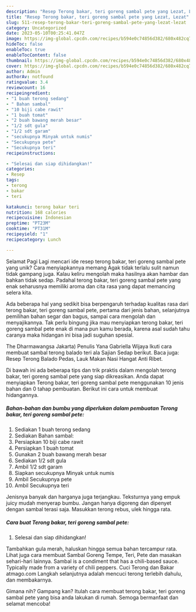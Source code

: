 ```yaml
---
description: "Resep Terong bakar, teri goreng sambal pete yang Lezat, Lezat"
title: "Resep Terong bakar, teri goreng sambal pete yang Lezat, Lezat"
slug: 511-resep-terong-bakar-teri-goreng-sambal-pete-yang-lezat-lezat
category: Uncategorized
date: 2023-05-10T00:25:41.047Z
image: https://img-global.cpcdn.com/recipes/b594e0c74856d382/680x482cq70/terong-bakar-teri-goreng-sambal-pete-foto-resep-utama.jpg
hideToc: false
enableToc: true
enableTocContent: false
thumbnail: https://img-global.cpcdn.com/recipes/b594e0c74856d382/680x482cq70/terong-bakar-teri-goreng-sambal-pete-foto-resep-utama.jpg
cover: https://img-global.cpcdn.com/recipes/b594e0c74856d382/680x482cq70/terong-bakar-teri-goreng-sambal-pete-foto-resep-utama.jpg
author: Admin
authorAv: notfound
ratingvalue: 3.4
reviewcount: 16
recipeingredient:
- "1 buah terong sedang"
- " Bahan sambal"
- "10 biji cabe rawit"
- "1 buah tomat"
- "2 buah bawang merah besar"
- "1/2 sdt gula"
- "1/2 sdt garam"
- "secukupnya Minyak untuk numis"
- "Secukupnya pete"
- "Secukupnya teri"
recipeinstructions:

- "Selesai dan siap dihidangkan!"
categories:
- Resep
tags:
- terong
- bakar
- teri

katakunci: terong bakar teri 
nutrition: 168 calories
recipecuisine: Indonesian
preptime: "PT23M"
cooktime: "PT31M"
recipeyield: "1"
recipecategory: Lunch

---
```



Selamat Pagi Lagi mencari ide resep terong bakar, teri goreng sambal pete yang unik? Cara menyiapkannya memang Agak tidak terlalu sulit namun tidak gampang juga. Kalau keliru mengolah maka hasilnya akan hambar dan bahkan tidak sedap. Padahal terong bakar, teri goreng sambal pete yang enak seharusnya memiliki aroma dan cita rasa yang dapat memancing selera kita.


Ada beberapa hal yang sedikit bisa berpengaruh terhadap kualitas rasa dari terong bakar, teri goreng sambal pete, pertama dari jenis bahan, selanjutnya pemilihan bahan segar dan bagus, sampai cara mengolah dan menyajikannya. Tak perlu bingung jika mau menyiapkan terong bakar, teri goreng sambal pete enak di mana pun kamu berada, karena asal sudah tahu caranya maka hidangan ini bisa jadi suguhan spesial.

The Dharmawangsa Jakarta) Penulis Yana Gabriella Wijaya Ikuti cara membuat sambal terong balado teri ala Sajian Sedap berikut. Baca juga: Resep Terong Balado Pedas, Lauk Makan Nasi Hangat Anti Ribet.


Di bawah ini ada beberapa tips dan trik praktis dalam mengolah terong bakar, teri goreng sambal pete yang siap dikreasikan. Anda dapat menyiapkan Terong bakar, teri goreng sambal pete menggunakan 10 jenis bahan dan 0 tahap pembuatan. Berikut ini cara untuk membuat hidangannya.

<!--inarticleads1-->

##### Bahan-bahan dan bumbu yang diperlukan dalam pembuatan Terong bakar, teri goreng sambal pete:

1. Sediakan 1 buah terong sedang
1. Sediakan  Bahan sambal:
1. Persiapkan 10 biji cabe rawit
1. Persiapkan 1 buah tomat
1. Gunakan 2 buah bawang merah besar
1. Sediakan 1/2 sdt gula
1. Ambil 1/2 sdt garam
1. Siapkan secukupnya Minyak untuk numis
1. Ambil Secukupnya pete
1. Ambil Secukupnya teri


Jenisnya banyak dan harganya juga terjangkau. Teksturnya yang empuk juicy mudah menyerap bumbu. Jangan hanya digoreng dan dipenyet dengan sambal terasi saja. Masukkan terong rebus, ulek hingga rata. 

<!--inarticleads2-->

##### Cara buat Terong bakar, teri goreng sambal pete:


1. Selesai dan siap dihidangkan!

Tambahkan gula merah, haluskan hingga semua bahan tercampur rata. Lihat juga cara membuat Sambal Goreng Tempe, Teri, Pete dan masakan sehari-hari lainnya. Sambal is a condiment that has a chili-based sauce. Typically made from a variety of chili peppers. Cuci Terong dan Bakar atmago.com Langkah selanjutnya adalah mencuci terong terlebih dahulu, dan membakarnya. 

Gimana nih? Gampang kan? Itulah cara membuat terong bakar, teri goreng sambal pete yang bisa anda lakukan di rumah. Semoga bermanfaat dan selamat mencoba!

